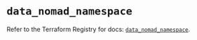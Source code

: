 # `data_nomad_namespace`

Refer to the Terraform Registry for docs: [`data_nomad_namespace`](https://registry.terraform.io/providers/hashicorp/nomad/2.3.1/docs/data-sources/namespace).
